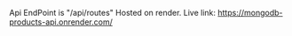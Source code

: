 Api EndPoint is "/api/routes"
Hosted on render. 
Live link: https://mongodb-products-api.onrender.com/
